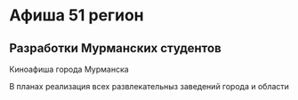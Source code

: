 # Афиша 51 регион
<h2> Разработки Мурманских студентов </h2>

<p> Киноафиша города Мурманска </p>

<p> В планах реализация всех развлекательныз заведений города и области </p>
